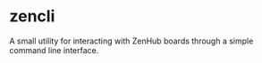 # zencli
A small utility for interacting with ZenHub boards through a simple command line interface.
